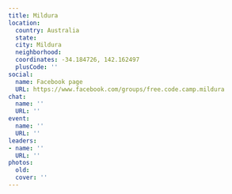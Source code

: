 ```yaml
---
title: Mildura
location:
  country: Australia
  state: 
  city: Mildura
  neighborhood: 
  coordinates: -34.184726, 142.162497
  plusCode: ''
social:
  name: Facebook page
  URL: https://www.facebook.com/groups/free.code.camp.mildura
chat:
  name: ''
  URL: ''
event:
  name: ''
  URL: ''
leaders:
- name: ''
  URL: ''
photos:
  old: 
  cover: ''
---
```

